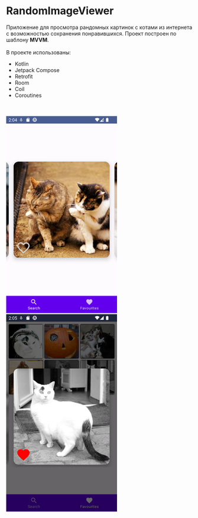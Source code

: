 # RandomImageViewer
<div>
Приложение для просмотра рандомных картинок с котами из интернета с возможностью сохранения понравившихся.
  Проект построен по шаблону <b>MVVM</b>. <br>
  <br> В проекте использованы: 
  <ul>
    <li>Kotlin</li>
    <li>Jetpack Compose</li>
    <li>Retrofit</li>
    <li>Room</li>
    <li>Coil</li>
    <li>Coroutines</li>
  </ul>
  <br> <br>
  <div>
<img src="https://github.com/niYaDevelop/RandomImageViewer/blob/master/Screenshot_20230614_170413.png" width="300">
<img src="https://github.com/niYaDevelop/RandomImageViewer/blob/master/Screenshot_20230614_170606.png" width="300">
  </div>
  </div>
